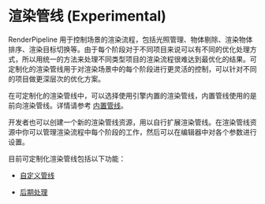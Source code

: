 # 渲染管线 (Experimental)

RenderPipeline 用于控制场景的渲染流程，包括光照管理、物体剔除、渲染物体排序、渲染目标切换等。由于每个阶段对于不同项目来说可以有不同的优化处理方式，所以用统一的方法来处理不同类型项目的渲染流程很难达到最优化的结果。可定制化的渲染管线用于对渲染场景中的每个阶段进行更灵活的控制，可以针对不同的项目做更深层次的优化方案。

在可定制化的渲染管线中，可以选择使用引擎内置的渲染管线，内置管线使用的是前向渲染管线。详情请参考 [内置管线](builtin-pipeline.md)。

开发者也可以创建一个新的渲染管线资源，用以自行扩展渲染管线。在渲染管线资源中你可以管理渲染流程中每个阶段的工作，然后可以在编辑器中对各个参数进行设置。

目前可定制化渲染管线包括以下功能：

- [自定义管线](user-pipeline.md)

- [后期处理](post-process.md)
